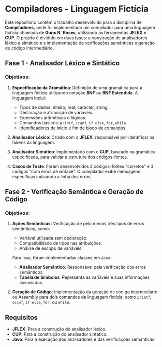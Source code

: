 # Compiladores - Linguagem Fictícia

Este repositório contém o trabalho desenvolvido para a disciplina de **Compiladores**, onde foi implementado um compilador para uma linguagem fictícia chamada de **Guns N` Roses**, utilizando as ferramentas **JFLEX** e **CUP**. O projeto é dividido em duas fases: a construção de analisadores léxico e sintático e a implementação de verificações semânticas e geração de código intermediário.

## Fase 1 - Analisador Léxico e Sintático

### Objetivos:
1. **Especificação da Gramática**: Definição de uma gramática para a linguagem fictícia utilizando notação **BNF** ou **BNF Estendida**. A linguagem inclui:
   - Tipos de dados: inteiro, real, caracter, string.
   - Declaração e atribuição de variáveis.
   - Expressões aritméticas e lógicas.
   - Comandos básicos: `printf`, `scanf`, `if else`, `for`, `while`.
   - Identificadores de início e fim de bloco de comandos.

2. **Analisador Léxico**: Criado com o **JFLEX**, responsável por identificar os tokens da linguagem.

3. **Analisador Sintático**: Implementado com o **CUP**, baseado na gramática especificada, para validar a estrutura dos códigos-fontes.

4. **Casos de Teste**: Foram desenvolvidos 3 códigos-fontes "corretos" e 3 códigos "com erros de sintaxe". O compilador exibe mensagens específicas indicando a linha dos erros.

## Fase 2 - Verificação Semântica e Geração de Código

### Objetivos:
1. **Ações Semânticas**: Verificação de pelo menos três tipos de erros semânticos, como:
   - Variável utilizada sem declaração.
   - Compatibilidade de tipos nas atribuições.
   - Análise de escopo de variáveis.

   Para isso, foram implementadas classes em Java:
   - **Analisador Semântico**: Responsável pela verificação dos erros semânticos.
   - **Tabela de Símbolos**: Representa as variáveis e suas informações associadas.

2. **Geração de Código**: Implementação da geração de código intermediário ou Assembly para dois comandos da linguagem fictícia, como `printf`, `scanf`, `if-else`, `for`, ou `while`.

## Requisitos

- **JFLEX**: Para a construção do analisador léxico.
- **CUP**: Para a construção do analisador sintático.
- **Java**: Para a execução dos analisadores e das verificações semânticas.
